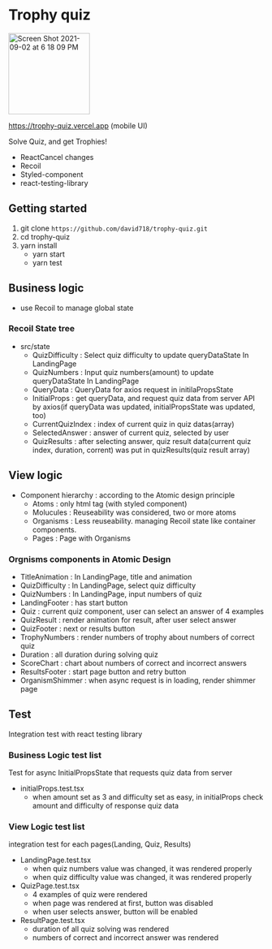 # Trophy quiz

<img width="160" alt="Screen Shot 2021-09-02 at 6 18 09 PM" src="https://user-images.githubusercontent.com/25860602/131817989-ec41e04c-86b9-447f-8e57-e25bb31ea2a5.png">

https://trophy-quiz.vercel.app 
(mobile UI)

Solve Quiz, and get Trophies!

- ReactCancel changes
- Recoil
- Styled-component
- react-testing-library

## Getting started

1. git clone `https://github.com/david718/trophy-quiz.git`
2. cd trophy-quiz
3. yarn install
   - yarn start
   - yarn test

## Business logic

- use Recoil to manage global state

### Recoil State tree

- src/state
  - QuizDifficulty : Select quiz difficulty to update queryDataState In LandingPage
  - QuizNumbers : Input quiz numbers(amount) to update queryDataState In LandingPage
  - QueryData : QueryData for axios request in initilaPropsState
  - InitialProps : get queryData, and request quiz data from server API by axios(if queryData was updated, initialPropsState was updated, too)
  - CurrentQuizIndex : index of current quiz in quiz datas(array)
  - SelectedAnswer : answer of current quiz, selected by user
  - QuizResults : after selecting answer, quiz result data(current quiz index, duration, corrent) was put in quizResults(quiz result array)

## View logic

- Component hierarchy : according to the Atomic design principle
  - Atoms : only html tag (with styled component)
  - Molucules : Reuseability was considered, two or more atoms
  - Organisms : Less reuseability. managing Recoil state like container components.
  - Pages : Page with Organisms

### Orgnisms components in Atomic Design

- TitleAnimation : In LandingPage, title and animation
- QuizDifficulty : In LandingPage, select quiz difficulty
- QuizNumbers : In LandingPage, input numbers of quiz
- LandingFooter : has start button
- Quiz : current quiz component, user can select an answer of 4 examples
- QuizResult : render animation for result, after user select answer
- QuizFooter : next or results button
- TrophyNumbers : render numbers of trophy about numbers of correct quiz
- Duration : all duration during solving quiz
- ScoreChart : chart about numbers of correct and incorrect answers
- ResultsFooter : start page button and retry button
- OrganismShimmer : when async request is in loading, render shimmer page

## Test

Integration test with react testing library

### Business Logic test list

Test for async InitialPropsState that requests quiz data from server

- initialProps.test.tsx
  - when amount set as 3 and difficulty set as easy, in initialProps check amount and difficulty of response quiz data

### View Logic test list

integration test for each pages(Landing, Quiz, Results)

- LandingPage.test.tsx
  - when quiz numbers value was changed, it was rendered properly
  - when quiz difficulty value was changed, it was rendered properly
- QuizPage.test.tsx
  - 4 examples of quiz were rendered
  - when page was rendered at first, button was disabled
  - when user selects answer, button will be enabled
- ResultPage.test.tsx
  - duration of all quiz solving was rendered
  - numbers of correct and incorrect answer was rendered

